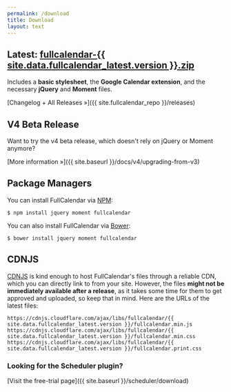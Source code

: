 ```yaml
---
permalink: /download
title: Download
layout: text
---
```


<div class='sidenote-layout'>
<div class='sidenote-layout__main' markdown='1'>

<h2>
  Latest:
  <a href='{{ site.fullcalendar_repo }}/releases/download/v{{ site.data.fullcalendar_latest.version }}/fullcalendar-{{ site.data.fullcalendar_latest.version }}.zip'
    onclick="ga('send', 'pageview', '/downloads/fullcalendar-{{ site.data.fullcalendar_latest.version }}.zip')"
    >fullcalendar-{{ site.data.fullcalendar_latest.version }}.zip</a>
</h2>

Includes a **basic stylesheet**, the **Google Calendar extension**, and the necessary **jQuery** and **Moment** files.

[Changelog + All Releases &raquo;]({{ site.fullcalendar_repo }}/releases)


## V4 Beta Release

Want to try the v4 beta release, which doesn't rely on jQuery or Moment anymore?

[More information &raquo;]({{ site.baseurl }}/docs/v4/upgrading-from-v3)


## Package Managers

You can install FullCalendar via [NPM](https://www.npmjs.com/):

```
$ npm install jquery moment fullcalendar
```

You can also install FullCalendar via [Bower](https://bower.io/):

```
$ bower install jquery moment fullcalendar
```


## CDNJS

[CDNJS](http://cdnjs.com/) is kind enough to host FullCalendar's files through a reliable CDN,
which you can directly link to from your site. However, the files **might not be immediately available
after a release**, as it takes some time for them to get approved and uploaded,
so keep that in mind. Here are the URLs of the latest files:

```
https://cdnjs.cloudflare.com/ajax/libs/fullcalendar/{{ site.data.fullcalendar_latest.version }}/fullcalendar.min.js
https://cdnjs.cloudflare.com/ajax/libs/fullcalendar/{{ site.data.fullcalendar_latest.version }}/fullcalendar.min.css
https://cdnjs.cloudflare.com/ajax/libs/fullcalendar/{{ site.data.fullcalendar_latest.version }}/fullcalendar.print.css
```

</div>
<div class='sidenote-layout__sidenote' markdown='1'>

### Looking for the Scheduler plugin?

[Visit the free-trial page]({{ site.baseurl }}/scheduler/download)

</div>
</div>
